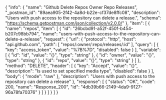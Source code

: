 {
  "info": {
    "name": "Github Delete Repos Owner Repo Releases",
    "_postman_id": "89aea905-2f42-4a8d-b22e-cf37de8ffc08",
    "description": "Users with push access to the repository can delete a release.",
    "schema": "https://schema.getpostman.com/json/collection/v2.0.0/"
  },
  "item": [
    {
      "name": "repos",
      "item": [
        {
          "id": "26bcbd91-a52f-450f-b454-b207c98bb794",
          "name": "users-with-push-access-to-the-repository-can-delete-a-release",
          "request": {
            "url": {
              "protocol": "http",
              "host": "api.github.com",
              "path": [
                "repos/:owner/:repo/releases/:id"
              ],
              "query": [
                {
                  "key": "access_token",
                  "value": "%7B%7D",
                  "disabled": false
                }
              ],
              "variable": [
                {
                  "id": "id",
                  "value": "{}",
                  "type": "string"
                },
                {
                  "id": "owner",
                  "value": "{}",
                  "type": "string"
                },
                {
                  "id": "repo",
                  "value": "{}",
                  "type": "string"
                }
              ]
            },
            "method": "DELETE",
            "header": [
              {
                "key": "Accept",
                "value": "{}",
                "description": "Is used to set specified media type",
                "disabled": false
              }
            ],
            "body": {
              "mode": "raw"
            },
            "description": "Users with push access to the repository can delete a release"
          },
          "response": [
            {
              "status": "OK",
              "code": 200,
              "name": "Response_200",
              "id": "4db39b66-2149-4da9-9127-96a78fa70376"
            }
          ]
        }
      ]
    }
  ]
}